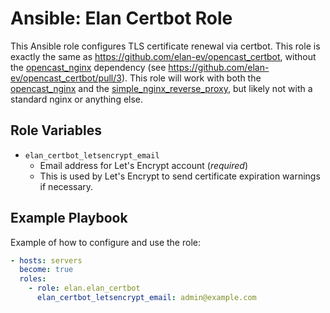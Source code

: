Ansible: Elan Certbot Role
==============================

This Ansible role configures TLS certificate renewal via certbot.
This role is exactly the same as https://github.com/elan-ev/opencast_certbot,
without the [opencast_nginx](https://github.com/elan-ev/opencast_nginx) dependency (see https://github.com/elan-ev/opencast_certbot/pull/3).
This role will work with both the [opencast_nginx](https://github.com/elan-ev/opencast_nginx)
and the [simple_nginx_reverse_proxy](https://github.com/elan-ev/simple_nginx_reverse_proxy),
but likely not with a standard nginx or anything else.

Role Variables
--------------

- `elan_certbot_letsencrypt_email`
   - Email address for Let's Encrypt account (_required_)
	- This is used by Let's Encrypt to send certificate expiration warnings if necessary.


Example Playbook
----------------

Example of how to configure and use the role:

```yaml
- hosts: servers
  become: true
  roles:
    - role: elan.elan_certbot
      elan_certbot_letsencrypt_email: admin@example.com
```
